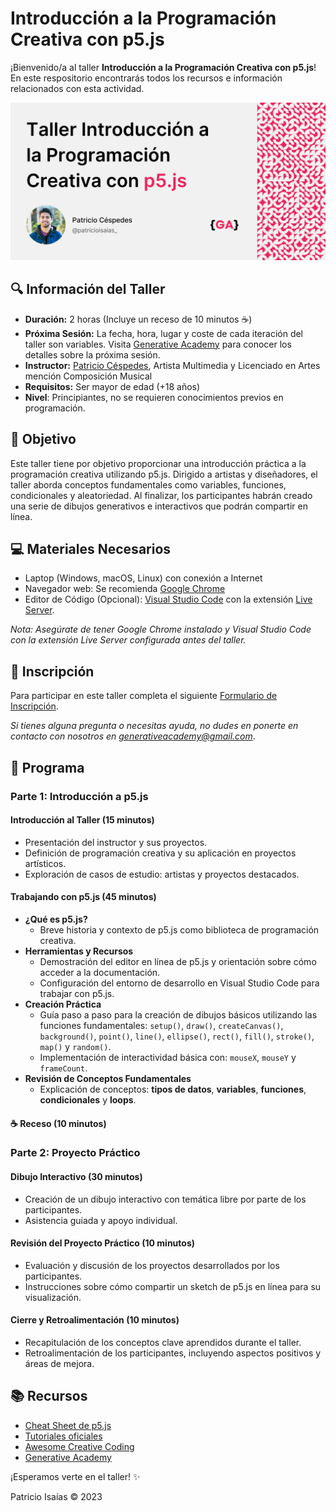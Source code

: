 # Introducción a la Programación Creativa con p5.js

¡Bienvenido/a al taller **Introducción a la Programación Creativa con p5.js**! En este respositorio encontrarás todos los recursos e información relacionados con esta actividad.

<img src="recursos/portada.png" alt="p5.js Logo" title="p5.js" width="700"/>

## 🔍 Información del Taller

- **Duración:** 2 horas (Incluye un receso de 10 minutos ☕)
- **Próxima Sesión:** La fecha, hora, lugar y coste de cada iteración del taller son variables. Visita [Generative Academy](https://www.instagram.com/generative.academy/) para conocer los detalles sobre la próxima sesión.
- **Instructor:** [Patricio Céspedes](https://patricio-isaias.super.site/), Artista Multimedia y Licenciado en Artes mención Composición Musical
- **Requisitos:** Ser mayor de edad (+18 años)
- **Nivel**: Principiantes, no se requieren conocimientos previos en programación.

## 🎯 Objetivo

Este taller tiene por objetivo proporcionar una introducción práctica a la programación creativa utilizando p5.js. Dirigido a artistas y diseñadores, el taller aborda conceptos fundamentales como variables, funciones, condicionales y aleatoriedad. Al finalizar, los participantes habrán creado una serie de dibujos generativos e interactivos que podrán compartir en línea.

## 💻 Materiales Necesarios

- Laptop (Windows, macOS, Linux) con conexión a Internet
- Navegador web: Se recomienda [Google Chrome](https://www.google.com/intl/es_es/chrome/)
- Editor de Código (Opcional): [Visual Studio Code](https://code.visualstudio.com/) con la extensión [Live Server](https://marketplace.visualstudio.com/items?itemName=ritwickdey.LiveServer).

_Nota: Asegúrate de tener Google Chrome instalado y Visual Studio Code con la extensión Live Server configurada antes del taller._

## 📝 Inscripción

Para participar en este taller completa el siguiente [Formulario de Inscripción](https://forms.gle/LMtccjU5aBwqx81o9).

_Si tienes alguna pregunta o necesitas ayuda, no dudes en ponerte en contacto con nosotros en [generativeacademy@gmail.com](mailto:generativeacademy@gmail.com)_.

## 📖 Programa

### Parte 1: Introducción a p5.js

#### Introducción al Taller (15 minutos)

- Presentación del instructor y sus proyectos.
- Definición de programación creativa y su aplicación en proyectos artísticos.
- Exploración de casos de estudio: artistas y proyectos destacados.

#### Trabajando con p5.js (45 minutos)

- **¿Qué es p5.js?**
  - Breve historia y contexto de p5.js como biblioteca de programación creativa.
- **Herramientas y Recursos**
  - Demostración del editor en línea de p5.js y orientación sobre cómo acceder a la documentación.
  - Configuración del entorno de desarrollo en Visual Studio Code para trabajar con p5.js.
- **Creación Práctica**
  - Guía paso a paso para la creación de dibujos básicos utilizando las funciones fundamentales: `setup()`, `draw()`, `createCanvas()`, `background()`, `point()`, `line()`, `ellipse()`, `rect()`, `fill()`, `stroke()`, `map()` y `random()`.
  - Implementación de interactividad básica con: `mouseX`, `mouseY` y `frameCount`.
- **Revisión de Conceptos Fundamentales**
  - Explicación de conceptos: **tipos de datos**, **variables**, **funciones**, **condicionales** y **loops**.

#### ☕ Receso (10 minutos)

### Parte 2: Proyecto Práctico

#### Dibujo Interactivo (30 minutos)

- Creación de un dibujo interactivo con temática libre por parte de los participantes.
- Asistencia guiada y apoyo individual.

#### Revisión del Proyecto Práctico (10 minutos)

- Evaluación y discusión de los proyectos desarrollados por los participantes.
- Instrucciones sobre cómo compartir un sketch de p5.js en línea para su visualización.

#### Cierre y Retroalimentación (10 minutos)

- Recapitulación de los conceptos clave aprendidos durante el taller.
- Retroalimentación de los participantes, incluyendo aspectos positivos y áreas de mejora.

## 📚 Recursos

- [Cheat Sheet de p5.js](/recursos/p5js-cheatsheet.png)
- [Tutoriales oficiales](https://p5js.org/es/learn/)
- [Awesome Creative Coding](https://github.com/terkelg/awesome-creative-coding)
- [Generative Academy](https://www.instagram.com/generative.academy/)

¡Esperamos verte en el taller! ✨

Patricio Isaías © 2023
